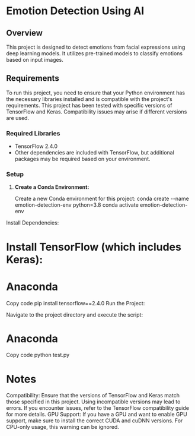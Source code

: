 
# Emotion Detection Using AI

## Overview

This project is designed to detect emotions from facial expressions using deep learning models. It utilizes pre-trained models to classify emotions based on input images.

## Requirements

To run this project, you need to ensure that your Python environment has the necessary libraries installed and is compatible with the project's requirements. This project has been tested with specific versions of TensorFlow and Keras. Compatibility issues may arise if different versions are used.

### Required Libraries

- TensorFlow 2.4.0
- Other dependencies are included with TensorFlow, but additional packages may be required based on your environment.

### Setup

1. **Create a Conda Environment:**

   Create a new Conda environment for this project:
   conda create --name emotion-detection-env python=3.8
   conda activate emotion-detection-env

Install Dependencies:

# Install TensorFlow (which includes Keras):


# Anaconda
Copy code
pip install tensorflow==2.4.0
Run the Project:

Navigate to the project directory and execute the script:



# Anaconda 
Copy code
python test.py


# Notes
Compatibility: Ensure that the versions of TensorFlow and Keras match those specified in this project. Using incompatible versions may lead to errors. If you encounter issues, refer to the TensorFlow compatibility guide for more details.
GPU Support: If you have a GPU and want to enable GPU support, make sure to install the correct CUDA and cuDNN versions. For CPU-only usage, this warning can be ignored.
